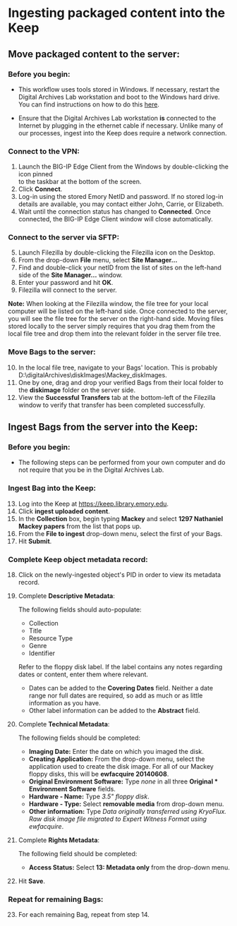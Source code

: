 # Ingesting packaged content into the Keep

## Move packaged content to the server:

### Before you begin:

* This workflow uses tools stored in Windows. If necessary, restart the Digital Archives Lab workstation and boot to the 
Windows hard drive. You can find instructions on how to do this 
[here](https://github.com/rose-collectionservices/digital-archives/blob/master/Tier%201/Switching_BitCurator_Windows.md).

* Ensure that the Digital Archives Lab workstation **is** connected to the Internet by plugging in the ethernet cable if 
necessary. Unlike many of our processes, ingest into the Keep does require a network connection.

### Connect to the VPN:

1. Launch the BIG-IP Edge Client from the Windows by double-clicking the icon pinned  
   to the taskbar at the bottom of the screen.
2. Click **Connect**.
3. Log-in using the stored Emory NetID and password. If no stored log-in details are 
   available, you may contact either John, Carrie, or Elizabeth.  
4. Wait until the connection status has changed to **Connected**. Once connected, the BIG-IP Edge Client window will close automatically.

### Connect to the server via SFTP:

5. Launch Filezilla by double-clicking the Filezilla icon on the Desktop.
6. From the drop-down **File** menu, select **Site Manager...**
7. Find and double-click your netID from the list of sites on the left-hand side of the **Site Manager...** window.
8. Enter your password and hit **OK**.
9. Filezilla will connect to the server.

**Note:** When looking at the Filezilla window, the file tree for your local computer will be listed on the left-hand side. Once connected to the server, you will see the file tree for the server on the right-hand side. Moving files stored locally to the server simply requires that you drag them from the local file tree and drop them into the relevant folder in the server file tree.

### Move Bags to the server:

10. In the local file tree, navigate to your Bags' location. This is probably D:\digitalArchives\diskImages\Mackey_diskImages.
11. One by one, drag and drop your verified Bags from their local folder to the **diskimage** folder on the server side.
12. View the **Successful Transfers** tab at the bottom-left of the Filezilla window to verify that transfer has been completed successfully.

## Ingest Bags from the server into the Keep:

### Before you begin:

* The following steps can be performed from your own computer and do not require that you be in the Digital Archives Lab.

### Ingest Bag into the Keep:

13. Log into the Keep at https://keep.library.emory.edu. 
14. Click **ingest uploaded content**.
15. In the **Collection** box, begin typing **Mackey** and select **1297 Nathaniel Mackey papers** from the list that pops up.
16. From the **File to ingest** drop-down menu, select the first of your Bags.
17. Hit **Submit**.

### Complete Keep object metadata record:

18. Click on the newly-ingested object's PID in order to view its metadata record.
19. Complete **Descriptive Metadata**:
	
	The following fields should auto-populate:
		
	* Collection
	* Title
	* Resource Type
	* Genre
	* Identifier
		
	Refer to the floppy disk label. If the label contains any notes regarding dates or content, enter them where relevant. 
		
	* Dates can be added to the **Covering Dates** field. Neither a date range nor full dates are required, so add as much or as little information as you have.
	* Other label information can be added to the **Abstract** field.
		
20. Complete **Technical Metadata**:
	
	The following fields should be completed:
		
	* **Imaging Date:** Enter the date on which you imaged the disk.
	* **Creating Application:** From the drop-down menu, select the application used to create the disk image. For all of our Mackey floppy disks, this will be **ewfacquire 20140608**.
	* **Original Environment Software:** Type *none* in all three **Original * Environment Software** fields.
	* **Hardware - Name:** Type *3.5" floppy disk*.
	* **Hardware - Type:** Select **removable media** from drop-down menu.
	* **Other information:** Type *Data originally transferred using KryoFlux. Raw disk image file migrated to Expert Witness Format using ewfacquire*.
		   
21. Complete **Rights Metadata**:
	
	The following field should be completed:
		
	* **Access Status:** Select **13: Metadata only** from the drop-down menu.
		
22. Hit **Save**.

### Repeat for remaining Bags:

23. For each remaining Bag, repeat from step 14.
